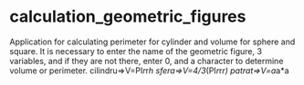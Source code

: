 # calculation_geometric_figures
Application for calculating perimeter for cylinder and volume for sphere and square.
It is necessary to enter the name of the geometric figure, 3 variables, and if they are not there, enter 0, and a character to determine volume or perimeter.
cilindru=>V=PI*r*r*h
sfera=>V=4/3*(PI*r*r*r)
patrat=>V=a*a*a
